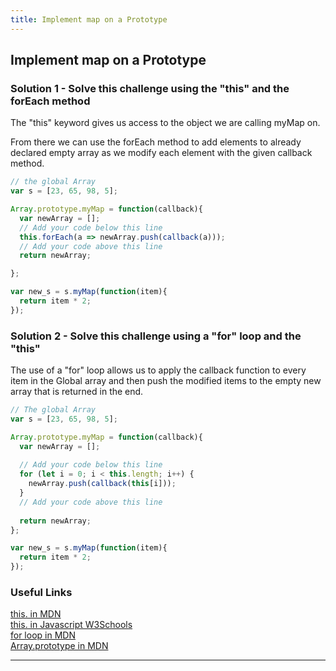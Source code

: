 ```yaml
---
title: Implement map on a Prototype
---
```


## Implement map on a Prototype

### Solution 1 - Solve this challenge using the "this" and the forEach method

The "this" keyword gives us access to the object we are calling myMap on.

From there we can use the forEach method to add elements to already declared empty array as we modify each element with the given callback method.

```javascript
// the global Array
var s = [23, 65, 98, 5];

Array.prototype.myMap = function(callback){
  var newArray = [];
  // Add your code below this line
  this.forEach(a => newArray.push(callback(a)));
  // Add your code above this line
  return newArray;

};

var new_s = s.myMap(function(item){
  return item * 2;
});
```

### Solution 2 - Solve this challenge using a "for" loop and the "this"

The use of a "for" loop allows us to apply the callback function to every item in the Global array and then push the modified items to the empty new array that is returned in the end.

```javascript
// The global Array
var s = [23, 65, 98, 5];

Array.prototype.myMap = function(callback){
  var newArray = [];
  
  // Add your code below this line
  for (let i = 0; i < this.length; i++) {
    newArray.push(callback(this[i]));
  }
  // Add your code above this line
  
  return newArray;
};

var new_s = s.myMap(function(item){
  return item * 2;
});
```

### Useful Links
[this. in MDN](https://developer.mozilla.org/en-US/docs/Web/JavaScript/Reference/Operators/this)<br/>
[this. in Javascript W3Schools](https://www.w3schools.com/js/js_this.asp)   
[for loop in MDN](https://developer.mozilla.org/en-US/docs/Web/JavaScript/Reference/Statements/for)   
[Array.prototype in MDN](https://developer.mozilla.org/en-US/docs/Web/JavaScript/Reference/Global_Objects/Array/prototype)   

---

